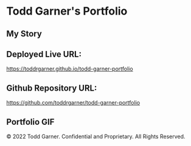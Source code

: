 # Todd Garner's Portfolio

## My Story











## Deployed Live URL:
https://toddrgarner.github.io/todd-garner-portfolio


## Github Repository URL:
https://github.com/toddrgarner/todd-garner-portfolio

## Portfolio GIF




© 2022 Todd Garner. Confidential and Proprietary. All Rights Reserved.